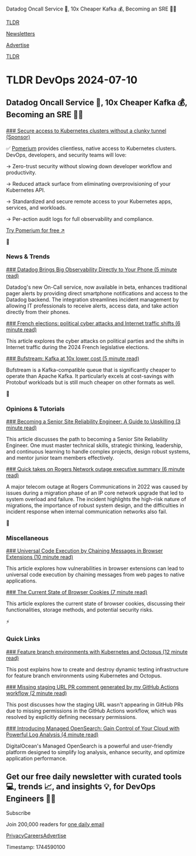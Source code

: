 Datadog Oncall Service 📱, 10x Cheaper Kafka 💰, Becoming an SRE 🧑‍💼

[TLDR](/)

[Newsletters](/newsletters)

[Advertise](https://advertise.tldr.tech/)

[TLDR](/)

# TLDR DevOps 2024-07-10

## Datadog Oncall Service 📱, 10x Cheaper Kafka 💰, Becoming an SRE 🧑‍💼

### 

[### Secure access to Kubernetes clusters without a clunky tunnel (Sponsor)](https://www.pomerium.com/?utm_source=newsletter&amp;utm_medium=tldr-devops&amp;utm_campaign=20240710)

✅ [Pomerium](https://www.pomerium.com/?utm_source=newsletter&utm_medium=tldr-devops&utm_campaign=20240710) provides clientless, native access to Kubernetes clusters. DevOps, developers, and security teams will love:

→ Zero-trust security without slowing down developer workflow and productivity.

→ Reduced attack surface from eliminating overprovisioning of your Kubernetes API.

→ Standardized and secure remote access to your Kubernetes apps, services, and workloads.

→ Per-action audit logs for full observability and compliance.

[Try Pomerium for free ↗️](https://console.pomerium.app/create-account?utm_source=newsletter&utm_medium=tldr-devops&utm_campaign=20240710)

📱

### News & Trends

[### Datadog Brings Big Observability Directly to Your Phone (5 minute read)](https://thenewstack.io/datadog-brings-big-observability-directly-to-your-phone/?utm_source=tldrdevops)

Datadog's new On-Call service, now available in beta, enhances traditional pager alerts by providing direct smartphone notifications and access to the Datadog backend. The integration streamlines incident management by allowing IT professionals to receive alerts, access data, and take action directly from their phones.

[### French elections: political cyber attacks and Internet traffic shifts (6 minute read)](https://blog.cloudflare.com/2024-french-elections-political-cyber-attacks-and-internet-traffic-shifts?utm_source=tldrdevops)

This article explores the cyber attacks on political parties and the shifts in Internet traffic during the 2024 French legislative elections.

[### Bufstream: Kafka at 10x lower cost (5 minute read)](https://buf.build/blog/bufstream-kafka-lower-cost?utm_source=tldrdevops)

Bufstream is a Kafka-compatible queue that is significantly cheaper to operate than Apache Kafka. It particularly excels at cost-savings with Protobuf workloads but is still much cheaper on other formats as well.

🚀

### Opinions & Tutorials

[### Becoming a Senior Site Reliability Engineer: A Guide to Upskilling (3 minute read)](https://reliabilityengineering.substack.com/p/becoming-a-senior-site-reliability?utm_source=tldrdevops)

This article discusses the path to becoming a Senior Site Reliability Engineer. One must master technical skills, strategic thinking, leadership, and continuous learning to handle complex projects, design robust systems, and mentor junior team members effectively.

[### Quick takes on Rogers Network outage executive summary (6 minute read)](https://surfingcomplexity.blog/2024/07/06/quick-takes-on-rogers-network-outage-executive-summary/?utm_source=tldrdevops)

A major telecom outage at Rogers Communications in 2022 was caused by issues during a migration phase of an IP core network upgrade that led to system overload and failure. The incident highlights the high-risk nature of migrations, the importance of robust system design, and the difficulties in incident response when internal communication networks also fail.

🎁

### Miscellaneous

[### Universal Code Execution by Chaining Messages in Browser Extensions (10 minute read)](https://spaceraccoon.dev/universal-code-execution-browser-extensions/?utm_source=tldrdevops)

This article explores how vulnerabilities in browser extensions can lead to universal code execution by chaining messages from web pages to native applications.

[### The Current State of Browser Cookies (7 minute read)](https://www.cyberark.com/resources/threat-research-blog/the-current-state-of-browser-cookies?utm_source=tldrdevops)

This article explores the current state of browser cookies, discussing their functionalities, storage methods, and potential security risks.

⚡️

### Quick Links

[### Feature branch environments with Kubernetes and Octopus (12 minute read)](https://octopus.com/blog/feature-branch-environments-with-kubernetes-and-octopus?utm_source=tldrdevops)

This post explains how to create and destroy dynamic testing infrastructure for feature branch environments using Kubernetes and Octopus.

[### Missing staging URL PR comment generated by my GitHub Actions workflow (2 minute read)](https://blogs.blackmarble.co.uk/rfennell/where-has-the-staging-url-gone-from-my-github-actions-workflow/?utm_source=tldrdevops)

This post discusses how the staging URL wasn't appearing in GitHub PRs due to missing permissions in the GitHub Actions workflow, which was resolved by explicitly defining necessary permissions.

[### Introducing Managed OpenSearch: Gain Control of Your Cloud with Powerful Log Analysis (4 minute read)](https://www.digitalocean.com/blog/introducing-managed-opensearch?utm_source=tldrdevops)

DigitalOcean's Managed OpenSearch is a powerful and user-friendly platform designed to simplify log analysis, enhance security, and optimize application performance.

## Get our free daily newsletter with curated tools 💻, trends 📈, and insights 💡, for DevOps Engineers 👨‍💻

Subscribe

Join 200,000 readers for [one daily email](/api/latest/devops)

[Privacy](/privacy)[Careers](https://jobs.ashbyhq.com/tldr.tech)[Advertise](/devops/advertise)

Timestamp: 1744590100
